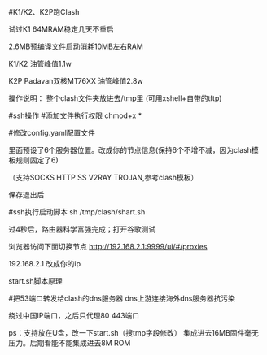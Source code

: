#K1/K2、K2P跑Clash

试过K1 64MRAM稳定几天不重启 

2.6MB预编译文件启动消耗10MB左右RAM

K1/K2 油管峰值1.1w

K2P Padavan双核MT76XX 油管峰值2.8w


操作说明：
整个clash文件夹放进去/tmp里
(可用xshell+自带的tftp)

#ssh操作
#添加文件执行权限
chmod+x *

#修改config.yaml配置文件

里面预设了6个服务器位置。改成你的节点信息(保持6个不增不减，因为clash模板规则固定了6)

（支持SOCKS HTTP SS V2RAY TROJAN,参考clash模板）

保存退出后

#ssh执行启动脚本
sh /tmp/clash/shart.sh

过4秒后，路由器科学富强完成；打开谷歌测试

浏览器访问下面切换节点
http://192.168.2.1:9999/ui/#/proxies

192.168.2.1 改成你的ip

start.sh脚本原理

#把53端口转发给clash的dns服务器
dns上游连接海外dns服务器抗污染

绕过中国IP端口，之后只代理80 443端口


ps：支持放在U盘，改一下start.sh（搜tmp字段修改）
集成进去16MB固件毫无压力。后期看能不能集成进去8M ROM
